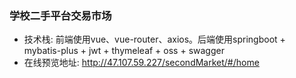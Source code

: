 ### 学校二手平台交易市场

+ 技术栈: 前端使用vue、vue-router、axios。后端使用springboot + mybatis-plus + jwt + thymeleaf + oss + swagger
+ 在线预览地址:  http://47.107.59.227/secondMarket/#/home 
